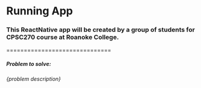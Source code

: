 # Running App
### This ReactNative app will be created by a group of students for CPSC270 course at Roanoke College.
==============================
##### Problem to solve:
###### {problem description}
